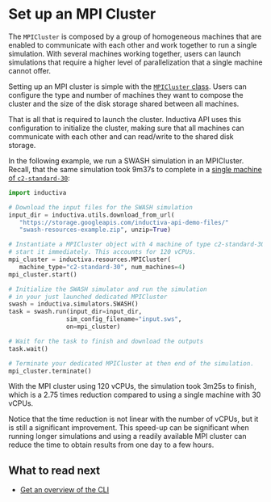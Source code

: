 # Set up an MPI Cluster

The `MPICluster` is composed by a group of homogeneous machines that are enabled
to communicate with each other and work together to run a single simulation.
With several machines working together, users can launch simulations that require
a higher level of parallelization that a single machine cannot offer.

Setting up an MPI cluster is simple with the [`MPICluster` class](../computational_resources/mpicluster_class.md). Users can configure the type and number of machines they want
to compose the cluster and the size of the disk storage shared between all machines.

That is all that is required to launch the cluster. Inductiva API uses this
configuration to initialize the cluster, making sure that all machines can communicate
with each other and can read/write to the shared disk storage.

In the following example, we run a SWASH simulation in an MPICluster. Recall, that
the same simulation took 9m37s to complete in a [single machine of `c2-standard-30`](../introduction/infrastructure.md):

```python
import inductiva

# Download the input files for the SWASH simulation
input_dir = inductiva.utils.download_from_url(
   "https://storage.googleapis.com/inductiva-api-demo-files/"
   "swash-resources-example.zip", unzip=True)

# Instantiate a MPICluster object with 4 machine of type c2-standard-30 and 
# start it immediately. This accounts for 120 vCPUs.
mpi_cluster = inductiva.resources.MPICluster(
   machine_type="c2-standard-30", num_machines=4)
mpi_cluster.start()

# Initialize the SWASH simulator and run the simulation
# in your just launched dedicated MPICluster
swash = inductiva.simulators.SWASH()
task = swash.run(input_dir=input_dir,
                sim_config_filename="input.sws",
                on=mpi_cluster)

# Wait for the task to finish and download the outputs
task.wait()

# Terminate your dedicated MPICluster at then end of the simulation.
mpi_cluster.terminate()
```

With the MPI cluster using 120 vCPUs, the simulation took 3m25s to finish, which
is a 2.75 times reduction compared to using a single machine with 30 vCPUs.

Notice that the time reduction is not linear with the number of vCPUs, but it
is still a significant improvement. This speed-up can be significant when running
longer simulations and using a readily available MPI cluster can reduce the
time to obtain results from one day to a few hours.


## What to read next
* [Get an overview of the CLI]()